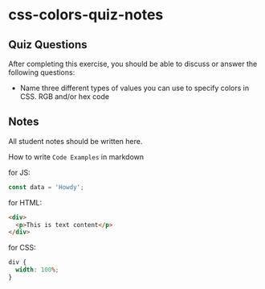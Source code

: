 # css-colors-quiz-notes

## Quiz Questions

After completing this exercise, you should be able to discuss or answer the following questions:

- Name three different types of values you can use to specify colors in CSS. RGB and/or hex code

## Notes

All student notes should be written here.

How to write `Code Examples` in markdown

for JS:

```javascript
const data = 'Howdy';
```

for HTML:

```html
<div>
  <p>This is text content</p>
</div>
```

for CSS:

```css
div {
  width: 100%;
}
```
